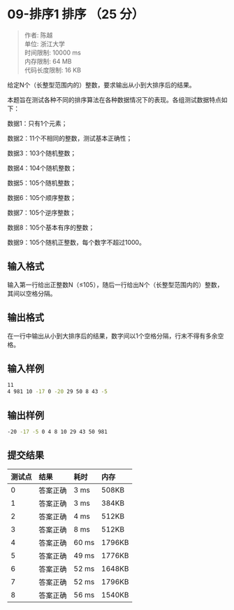 # 09-排序1 排序 （25 分）

>作者: 陈越</br>
单位: 浙江大学</br>
时间限制: 10000 ms</br>
内存限制: 64 MB</br>
代码长度限制: 16 KB

给定N个（长整型范围内的）整数，要求输出从小到大排序后的结果。

本题旨在测试各种不同的排序算法在各种数据情况下的表现。各组测试数据特点如下：

数据1：只有1个元素；

数据2：11个不相同的整数，测试基本正确性；

数据3：103个随机整数；

数据4：104个随机整数；

数据5：105个随机整数；

数据6：105个顺序整数；

数据7：105个逆序整数；

数据8：105个基本有序的整数；

数据9：105个随机正整数，每个数字不超过1000。

## 输入格式

输入第一行给出正整数N（≤10​5​​），随后一行给出N个（长整型范围内的）整数，其间以空格分隔。

## 输出格式

在一行中输出从小到大排序后的结果，数字间以1个空格分隔，行末不得有多余空格。

## 输入样例

```bash
11
4 981 10 -17 0 -20 29 50 8 43 -5
```

## 输出样例

```bash
-20 -17 -5 0 4 8 10 29 43 50 981
```

## 提交结果

|测试点|结果|耗时|内存|
|:---|:---|:---|:---|
0|答案正确|3 ms|508KB
1|答案正确|3 ms|384KB
2|答案正确|4 ms|512KB
3|答案正确|8 ms|512KB
4|答案正确|60 ms|1796KB
5|答案正确|49 ms|1776KB
6|答案正确|52 ms|1648KB
7|答案正确|52 ms|1796KB
8|答案正确|56 ms|1540KB